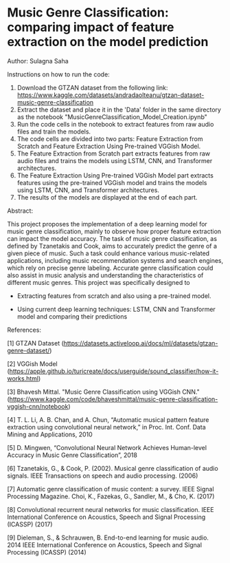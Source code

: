 # Music Genre Classification: comparing impact of feature extraction on the model prediction

Author: Sulagna Saha

Instructions on how to run the code:
1. Download the GTZAN dataset from the following link: https://www.kaggle.com/datasets/andradaolteanu/gtzan-dataset-music-genre-classification
2. Extract the dataset and place it in the 'Data' folder in the same directory as the notebook "MusicGenreClassification_Model_Creation.ipynb"
3. Run the code cells in the notebook to extract features from raw audio files and train the models.
4. The code cells are divided into two parts: Feature Extraction from Scratch and Feature Extraction Using Pre-trained VGGish Model.
5. The Feature Extraction from Scratch part extracts features from raw audio files and trains the models using LSTM, CNN, and Transformer architectures.
6. The Feature Extraction Using Pre-trained VGGish Model part extracts features using the pre-trained VGGish model and trains the models using LSTM, CNN, and Transformer architectures.
7. The results of the models are displayed at the end of each part.

Abstract:

This project proposes the implementation of a deep learning model for music genre classification, mainly to observe how proper feature extraction can impact the model accuracy. The task of music genre classification, as defined by Tzanetakis and Cook, aims to accurately predict the genre of a given piece of music. Such a task could enhance various music-related applications, including music recommendation systems and search engines, which rely on precise genre labeling. Accurate genre classification could also assist in music analysis and understanding the characteristics of different music genres. This project was specifically designed to 

- Extracting features from scratch and also using a pre-trained model.
  
- Using current deep learning techniques: LSTM, CNN and Transformer model and comparing their predictions


References:

[1] GTZAN Dataset (https://datasets.activeloop.ai/docs/ml/datasets/gtzan-genre-dataset/)

[2] VGGish Model (https://apple.github.io/turicreate/docs/userguide/sound_classifier/how-it-works.html)

[3] Bhavesh Mittal. "Music Genre Classification using VGGish CNN." (https://www.kaggle.com/code/bhaveshmittal/music-genre-classification-vggish-cnn/notebook)

[4] T. L. Li, A. B. Chan, and A. Chun, “Automatic musical pattern feature extraction using convolutional neural network,” in Proc. Int. Conf. Data Mining and Applications, 2010

[5] D. Mingwen, “Convolutional Neural Network Achieves Human-level Accuracy in Music Genre Classification”, 2018

[6] Tzanetakis, G., & Cook, P. (2002). Musical genre classification of audio signals. IEEE Transactions on speech and audio processing. (2006)

[7] Automatic genre classification of music content: a survey. IEEE Signal Processing Magazine. Choi, K., Fazekas, G., Sandler, M., & Cho, K. (2017)

[8] Convolutional recurrent neural networks for music classification. IEEE International Conference on Acoustics, Speech and Signal Processing (ICASSP) (2017)

[9] Dieleman, S., & Schrauwen, B. End-to-end learning for music audio. 2014 IEEE International Conference on Acoustics, Speech and Signal Processing (ICASSP) (2014)




